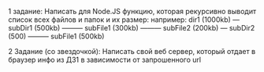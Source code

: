 1 задание:
Написать для Node.JS функцию, которая рекурсивно выводит список всех файлов и папок и их размер:
например:
dir1 (1000kb)
— subDir1 (500kb)
——— subFile1 (300kb)
——— subFile2 (200kb)
— subDir2 (500)
——— subFile1 (500kb)


2 Задание (со звездочкой):
Написать свой веб сервер, который отдает в браузер инфо из ДЗ1 в зависимости от запрошенного url